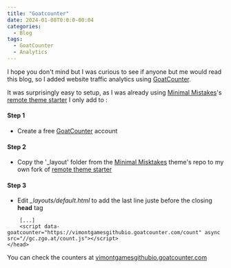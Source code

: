 ```yaml
---
title: "Goatcounter"
date: 2024-01-08T0:0:0-00:04
categories:
  - Blog
tags:
  - GoatCounter
  - Analytics
---
```


I hope you don't mind but I was curious to see if anyone but me would read this blog, 
so I added website traffic analytics using [GoatCounter](https://www.goatcounter.com/).

It was surprisingly easy to setup, as I was already using [Minimal Mistakes](https://github.com/mmistakes/minimal-mistakes)'s 
[remote theme starter](https://github.com/mmistakes/mm-github-pages-starter/) I only add to :

#### Step 1

- Create a free [GoatCounter](https://www.goatcounter.com/signup) account

#### Step 2
- Copy the '_layout' folder from the [Minimal Misktakes](https://github.com/mmistakes/minimal-mistakes/tree/master/_layouts)
theme's repo to my own fork of [remote theme starter](https://github.com/mmistakes/mm-github-pages-starter/)

#### Step 3

- Edit *_layouts/default.html* to add the last line juste before the closing **head** tag

```
    [...]
    <script data-goatcounter="https://vimontgamesgithubio.goatcounter.com/count" async src="//gc.zgo.at/count.js"></script>
</head>
```

You can check the counters at [vimontgamesgithubio.goatcounter.com](https://vimontgamesgithubio.goatcounter.com)


